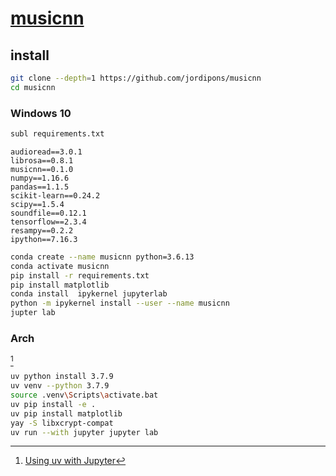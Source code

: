 # [musicnn](https://github.com/jordipons/musicnn)

## install

```sh
git clone --depth=1 https://github.com/jordipons/musicnn
cd musicnn
```

### Windows 10

```sh
subl requirements.txt
```

```
audioread==3.0.1
librosa==0.8.1
musicnn==0.1.0
numpy==1.16.6
pandas==1.1.5
scikit-learn==0.24.2
scipy==1.5.4
soundfile==0.12.1
tensorflow==2.3.4
resampy==0.2.2
ipython==7.16.3
```

```sh
conda create --name musicnn python=3.6.13
conda activate musicnn
pip install -r requirements.txt
pip install matplotlib
conda install  ipykernel jupyterlab
python -m ipykernel install --user --name musicnn
jupter lab
```

### Arch

[^1]

```sh
uv python install 3.7.9
uv venv --python 3.7.9
source .venv\Scripts\activate.bat
uv pip install -e .
uv pip install matplotlib
yay -S libxcrypt-compat
uv run --with jupyter jupyter lab
```

[^1]: [Using uv with Jupyter](https://docs.astral.sh/uv/guides/integration/jupyter/)
